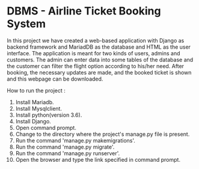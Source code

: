 ﻿# DBMS - Airline Ticket Booking System
In this project we have created a web-based application with Django as backend framework and MariadDB as the database and HTML as the user interface. The application is meant for two kinds of users, admins and customers. The admin can enter data into some tables of the database and the customer can filter the flight option according to his/her need. After booking, the necessary updates are made, and the booked ticket is shown and this webpage can be downloaded.

How to run the project :

1) Install Mariadb.
2) Install Mysqlclient.
3) Install python(version 3.6).
4) Install Django.
5) Open command prompt.
6) Change to the directory where the project's manage.py file is present.
7) Run the command 'manage.py makemigrations'.
8) Run the command 'manage.py migrate'.
8) Run the command 'manage.py runserver'.
9) Open the browser and type the link specified in command prompt.
